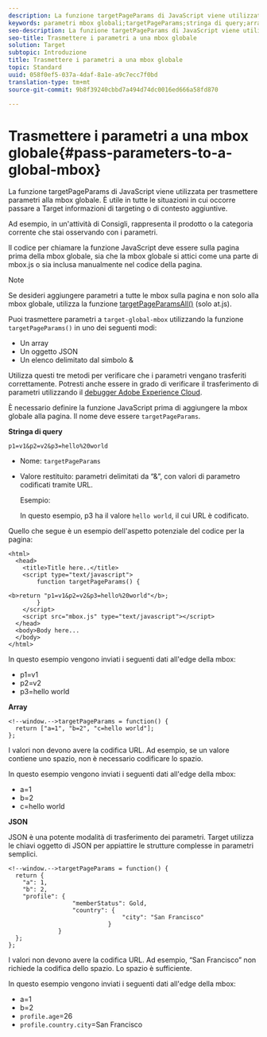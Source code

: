 ```yaml
---
description: La funzione targetPageParams di JavaScript viene utilizzata per trasmettere parametri alla mbox globale. È utile in tutte le situazioni in cui occorre passare a Target informazioni di targeting o di contesto aggiuntive.
keywords: parametri mbox globali;targetPageParams;stringa di query;array;json;dtm;Dynamic Tag Management
seo-description: La funzione targetPageParams di JavaScript viene utilizzata per trasmettere parametri alla mbox globale. È utile in tutte le situazioni in cui occorre passare a Target informazioni di targeting o di contesto aggiuntive.
seo-title: Trasmettere i parametri a una mbox globale
solution: Target
subtopic: Introduzione
title: Trasmettere i parametri a una mbox globale
topic: Standard
uuid: 058f0ef5-037a-4daf-8a1e-a9c7ecc7f0bd
translation-type: tm+mt
source-git-commit: 9b8f39240cbbd7a494d74dc0016ed666a58fd870

---
```



# Trasmettere i parametri a una mbox globale{#pass-parameters-to-a-global-mbox}

La funzione targetPageParams di JavaScript viene utilizzata per trasmettere parametri alla mbox globale. È utile in tutte le situazioni in cui occorre passare a Target informazioni di targeting o di contesto aggiuntive.

Ad esempio, in un&#39;attività di Consigli, rappresenta il prodotto o la categoria corrente che stai osservando con i parametri.

Il codice per chiamare la funzione JavaScript deve essere sulla pagina prima della mbox globale, sia che la mbox globale si attici come una parte di mbox.js o sia inclusa manualmente nel codice della pagina.

>[!NOTE]
>
>Se desideri aggiungere parametri a tutte le mbox sulla pagina e non solo alla mbox globale, utilizza la funzione [targetPageParamsAll()](/help/c-implementing-target/c-implementing-target-for-client-side-web/targetpageparamsall.md) (solo at.js).

Puoi trasmettere parametri a `target-global-mbox` utilizzando la funzione `targetPageParams()` in uno dei seguenti modi:

* Un array
* Un oggetto JSON
* Un elenco delimitato dal simbolo &amp;

Utilizza questi tre metodi per verificare che i parametri vengano trasferiti correttamente. Potresti anche essere in grado di verificare il trasferimento di parametri utilizzando il [debugger Adobe Experience Cloud](https://marketing.adobe.com/resources/help/en_US/sc/implement/debugger.html).

È necessario definire la funzione JavaScript prima di aggiungere la mbox globale alla pagina. Il nome deve essere `targetPageParams`.

**Stringa di query**

```
p1=v1&p2=v2&p3=hello%20world
```

* Nome: `targetPageParams`
* Valore restituito: parametri delimitati da “&amp;”, con valori di parametro codificati tramite URL.

   Esempio: 

   In questo esempio, p3 ha il valore `hello world`, il cui URL è codificato.

Quello che segue è un esempio dell&#39;aspetto potenziale del codice per la pagina:

```
<html> 
  <head> 
    <title>Title here..</title> 
    <script type="text/javascript"> 
        function targetPageParams() { 
           
<b>return "p1=v1&p2=v2&p3=hello%20world"</b>; 
        } 
    </script> 
    <script src="mbox.js" type="text/javascript"></script> 
  </head> 
  <body>Body here... 
  </body> 
</html>
```

In questo esempio vengono inviati i seguenti dati all&#39;edge della mbox:

* p1=v1
* p2=v2
* p3=hello world

**Array**

```
<!--window.-->targetPageParams = function() { 
  return ["a=1", "b=2", "c=hello world"]; 
}; 
```

I valori non devono avere la codifica URL. Ad esempio, se un valore contiene uno spazio, non è necessario codificare lo spazio.

In questo esempio vengono inviati i seguenti dati all&#39;edge della mbox:

* a=1
* b=2
* c=hello world

**JSON**

JSON è una potente modalità di trasferimento dei parametri. Target utilizza le chiavi oggetto di JSON per appiattire le strutture complesse in parametri semplici.

```
<!--window.-->targetPageParams = function() { 
  return { 
    "a": 1, 
    "b": 2, 
    "profile": { 
                  "memberStatus": Gold, 
                  "country": { 
                                "city": "San Francisco" 
                            } 
              } 
  }; 
}; 
```

I valori non devono avere la codifica URL. Ad esempio, “San Francisco” non richiede la codifica dello spazio. Lo spazio è sufficiente.

In questo esempio vengono inviati i seguenti dati all&#39;edge della mbox:

* a=1
* b=2
* `profile.age`=26
* `profile.country.city`=San Francisco